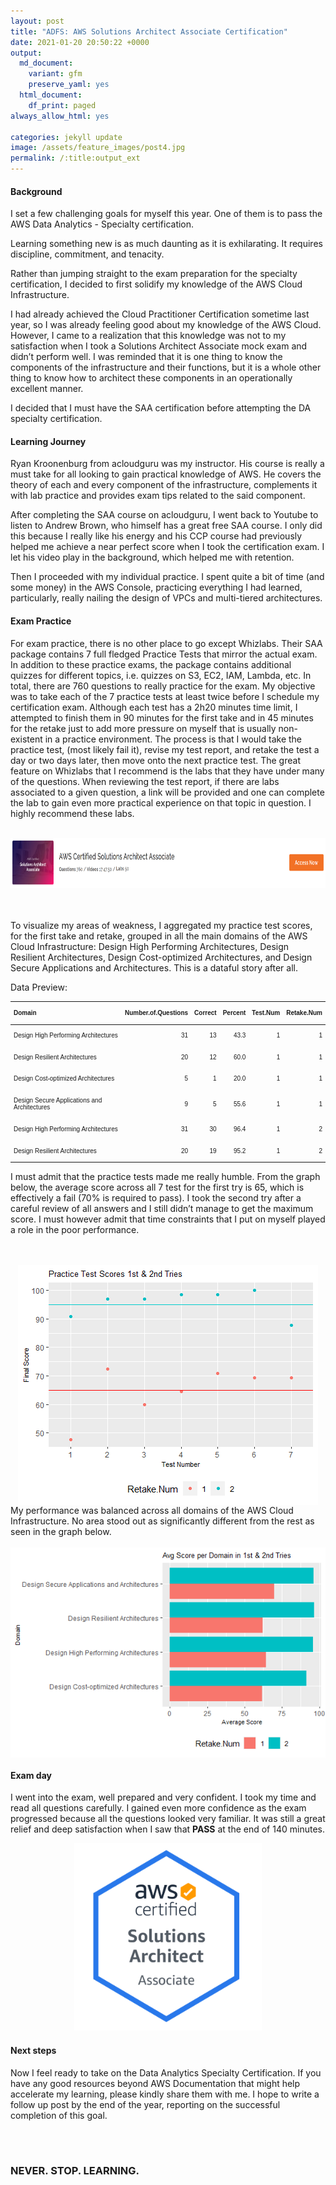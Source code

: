 ```yaml
---
layout: post
title: "ADFS: AWS Solutions Architect Associate Certification"
date: 2021-01-20 20:50:22 +0000
output:
  md_document:
    variant: gfm
    preserve_yaml: yes
  html_document:
    df_print: paged
always_allow_html: yes

categories: jekyll update
image: /assets/feature_images/post4.jpg
permalink: /:title:output_ext
---
```


#### **Background**

I set a few challenging goals for myself this year. One of them is to
pass the AWS Data Analytics - Specialty certification.

Learning something new is as much daunting as it is exhilarating. It
requires discipline, commitment, and tenacity.

Rather than jumping straight to the exam preparation for the specialty
certification, I decided to first solidify my knowledge of the AWS Cloud
Infrastructure.

I had already achieved the Cloud Practitioner Certification sometime
last year, so I was already feeling good about my knowledge of the AWS
Cloud. However, I came to a realization that this knowledge was not to
my satisfaction when I took a Solutions Architect Associate mock exam
and didn’t perform well. I was reminded that it is one thing to know the
components of the infrastructure and their functions, but it is a whole
other thing to know how to architect these components in an
operationally excellent manner.

I decided that I must have the SAA certification before attempting the
DA specialty certification.

#### **Learning Journey**

Ryan Kroonenburg from acloudguru was my instructor. His course is really
a must take for all looking to gain practical knowledge of AWS. He
covers the theory of each and every component of the infrastructure,
complements it with lab practice and provides exam tips related to the
said component.

After completing the SAA course on acloudguru, I went back to Youtube to
listen to Andrew Brown, who himself has a great free SAA course. I only
did this because I really like his energy and his CCP course had
previously helped me achieve a near perfect score when I took the
certification exam. I let his video play in the background, which helped
me with retention.

Then I proceeded with my individual practice. I spent quite a bit of
time (and some money) in the AWS Console, practicing everything I had
learned, particularly, really nailing the design of VPCs and
multi-tiered architectures.

#### **Exam Practice**

For exam practice, there is no other place to go except Whizlabs. Their
SAA package contains 7 full fledged Practice Tests that mirror the
actual exam. In addition to these practice exams, the package contains
additional quizzes for different topics, i.e. quizzes on S3, EC2, IAM,
Lambda, etc. In total, there are 760 questions to really practice for
the exam. My objective was to take each of the 7 practice tests at least
twice before I schedule my certification exam. Although each test has a
2h20 minutes time limit, I attempted to finish them in 90 minutes for
the first take and in 45 minutes for the retake just to add more
pressure on myself that is usually non-existent in a practice
environment. The process is that I would take the practice test, (most
likely fail it), revise my test report, and retake the test a day or two
days later, then move onto the next practice test. The great feature on
Whizlabs that I recommend is the labs that they have under many of the
questions. When reviewing the test report, if there are labs associated
to a given question, a link will be provided and one can complete the
lab to gain even more practical experience on that topic in question. I
highly recommend these labs.
<br>
<br>
<p align="center">
  <img width="600" height="80" src="https://raw.githubusercontent.com/pgrugwiro/dataful-blog/main/_images/_post4/whizlabs.PNG">
</p> 
<br>
<br>
To visualize my areas of weakness, I aggregated my practice test scores,
for the first take and retake, grouped in all the main domains of the
AWS Cloud Infrastructure: Design High Performing Architectures, Design
Resilient Architectures, Design Cost-optimized Architectures, and Design
Secure Applications and Architectures. This is a dataful story after
all.
<br>

Data Preview:

<font size = "1">
<table class=" lightable-classic-2 table" style="font-family: Arial; width: auto !important; margin-left: auto; margin-right: auto; margin-left: auto; margin-right: auto;">

<thead>

<tr>

<th style="text-align:left;">

Domain

</th>

<th style="text-align:right;">

Number.of.Questions

</th>

<th style="text-align:right;">

Correct

</th>

<th style="text-align:right;">

Percent

</th>

<th style="text-align:right;">

Test.Num

</th>

<th style="text-align:right;">

Retake.Num

</th>

</tr>

</thead>

<tbody>

<tr>

<td style="text-align:left;">

Design High Performing Architectures

</td>

<td style="text-align:right;">

31

</td>

<td style="text-align:right;">

13

</td>

<td style="text-align:right;">

43.3

</td>

<td style="text-align:right;">

1

</td>

<td style="text-align:right;">

1

</td>

</tr>

<tr>

<td style="text-align:left;">

Design Resilient Architectures

</td>

<td style="text-align:right;">

20

</td>

<td style="text-align:right;">

12

</td>

<td style="text-align:right;">

60.0

</td>

<td style="text-align:right;">

1

</td>

<td style="text-align:right;">

1

</td>

</tr>

<tr>

<td style="text-align:left;">

Design Cost-optimized Architectures

</td>

<td style="text-align:right;">

5

</td>

<td style="text-align:right;">

1

</td>

<td style="text-align:right;">

20.0

</td>

<td style="text-align:right;">

1

</td>

<td style="text-align:right;">

1

</td>

</tr>

<tr>

<td style="text-align:left;">

Design Secure Applications and Architectures

</td>

<td style="text-align:right;">

9

</td>

<td style="text-align:right;">

5

</td>

<td style="text-align:right;">

55.6

</td>

<td style="text-align:right;">

1

</td>

<td style="text-align:right;">

1

</td>

</tr>

<tr>

<td style="text-align:left;">

Design High Performing Architectures

</td>

<td style="text-align:right;">

31

</td>

<td style="text-align:right;">

30

</td>

<td style="text-align:right;">

96.4

</td>

<td style="text-align:right;">

1

</td>

<td style="text-align:right;">

2

</td>

</tr>

<tr>

<td style="text-align:left;">

Design Resilient Architectures

</td>

<td style="text-align:right;">

20

</td>

<td style="text-align:right;">

19

</td>

<td style="text-align:right;">

95.2

</td>

<td style="text-align:right;">

1

</td>

<td style="text-align:right;">

2

</td>

</tr>

</tbody>

</table>
</font>

I must admit that the practice tests made me really humble. From the
graph below, the average score across all 7 test for the first try is
65, which is effectively a fail (70% is required to pass). I took the
second try after a careful review of all answers and I still didn’t
manage to get the maximum score. I must however admit that time
constraints that I put on myself played a role in the poor performance.

<br>
<br>

<img src="/rmd_images/aws_saa/unnamed-chunk-4-1.png" style="display: block; margin: auto;" />
My performance was balanced across all domains of the AWS Cloud
Infrastructure. No area stood out as significantly different from the
rest as seen in the graph below.

<br>
<br>

<img src="/rmd_images/aws_saa/unnamed-chunk-5-1.png" style="display: block; margin: auto;" />

#### **Exam day**

I went into the exam, well prepared and very confident. I took my time
and read all questions carefully. I gained even more confidence as the
exam progressed because all the questions looked very familiar. It was
still a great relief and deep satisfaction when I saw that **PASS** at
the end of 140 minutes.


<p align="center">
  <img width="300" height="300" src="https://raw.githubusercontent.com/pgrugwiro/dataful-blog/main/_images/_post4/aws.PNG">
</p> 


#### **Next steps**

Now I feel ready to take on the Data Analytics Specialty Certification.
If you have any good resources beyond AWS Documentation that might help
accelerate my learning, please kindly share them with me. I hope to
write a follow up post by the end of the year, reporting on the
successful completion of this goal.

<br>
<br>

### NEVER. STOP. LEARNING.
